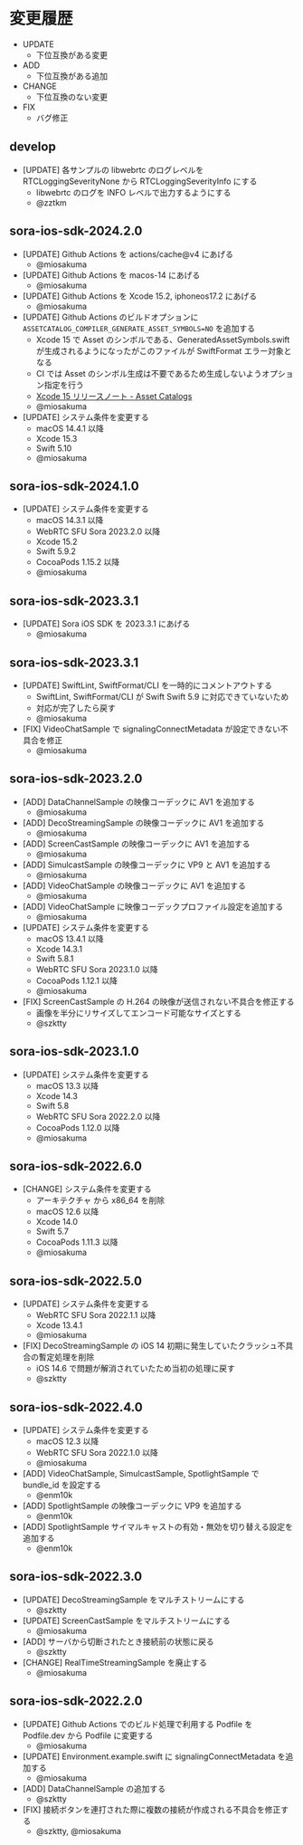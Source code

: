 # 変更履歴

- UPDATE
  - 下位互換がある変更
- ADD
  - 下位互換がある追加
- CHANGE
  - 下位互換のない変更
- FIX
  - バグ修正

## develop

- [UPDATE] 各サンプルの libwebrtc のログレベルを RTCLoggingSeverityNone から RTCLoggingSeverityInfo にする
  - libwebrtc のログを INFO レベルで出力するようにする
  - @zztkm

## sora-ios-sdk-2024.2.0

- [UPDATE] Github Actions を actions/cache@v4 にあげる
  - @miosakuma
- [UPDATE] Github Actions を macos-14  にあげる
  - @miosakuma
- [UPDATE] Github Actions を Xcode 15.2, iphoneos17.2 にあげる
  - @miosakuma
- [UPDATE] Github Actions のビルドオプションに `ASSETCATALOG_COMPILER_GENERATE_ASSET_SYMBOLS=NO` を追加する
  - Xcode 15 で Asset のシンボルである、GeneratedAssetSymbols.swift が生成されるようになったがこのファイルが SwiftFormat エラー対象となる
  - CI では Asset のシンボル生成は不要であるため生成しないようオプション指定を行う
  - [Xcode 15 リリースノート - Asset Catalogs](https://developer.apple.com/documentation/xcode-release-notes/xcode-15-release-notes#Asset-Catalogs)
  - @miosakuma
- [UPDATE] システム条件を変更する
  - macOS 14.4.1 以降
  - Xcode 15.3
  - Swift 5.10
  - @miosakuma

## sora-ios-sdk-2024.1.0

- [UPDATE] システム条件を変更する
  - macOS 14.3.1 以降
  - WebRTC SFU Sora 2023.2.0 以降
  - Xcode 15.2
  - Swift 5.9.2
  - CocoaPods 1.15.2 以降
  - @miosakuma

## sora-ios-sdk-2023.3.1

- [UPDATE] Sora iOS SDK を 2023.3.1 にあげる
  - @miosakuma

## sora-ios-sdk-2023.3.1

- [UPDATE] SwiftLint, SwiftFormat/CLI を一時的にコメントアウトする
  - SwiftLint, SwiftFormat/CLI が Swift Swift 5.9 に対応できていないため
  - 対応が完了したら戻す
  - @miosakuma
- [FIX] VideoChatSample で signalingConnectMetadata が設定できない不具合を修正
  - @miosakuma

## sora-ios-sdk-2023.2.0

- [ADD] DataChannelSample の映像コーデックに AV1 を追加する
  - @miosakuma
- [ADD] DecoStreamingSample の映像コーデックに AV1 を追加する
  - @miosakuma
- [ADD] ScreenCastSample の映像コーデックに AV1 を追加する
  - @miosakuma
- [ADD] SimulcastSample の映像コーデックに VP9 と AV1 を追加する
  - @miosakuma
- [ADD] VideoChatSample の映像コーデックに AV1 を追加する
  - @miosakuma
- [ADD] VideoChatSample に映像コーデックプロファイル設定を追加する
  - @miosakuma
- [UPDATE] システム条件を変更する
  - macOS 13.4.1 以降
  - Xcode 14.3.1
  - Swift 5.8.1
  - WebRTC SFU Sora 2023.1.0 以降
  - CocoaPods 1.12.1 以降
  - @miosakuma
- [FIX] ScreenCastSample の H.264 の映像が送信されない不具合を修正する
  - 画像を半分にリサイズしてエンコード可能なサイズとする
  - @szktty

## sora-ios-sdk-2023.1.0

- [UPDATE] システム条件を変更する
  - macOS 13.3 以降
  - Xcode 14.3
  - Swift 5.8
  - WebRTC SFU Sora 2022.2.0 以降
  - CocoaPods 1.12.0 以降
  - @miosakuma

## sora-ios-sdk-2022.6.0

- [CHANGE] システム条件を変更する
  - アーキテクチャ から x86_64 を削除
  - macOS 12.6 以降
  - Xcode 14.0
  - Swift 5.7
  - CocoaPods 1.11.3 以降
  - @miosakuma

## sora-ios-sdk-2022.5.0

- [UPDATE] システム条件を変更する
  - WebRTC SFU Sora 2022.1.1 以降
  - Xcode 13.4.1
  - @miosakuma
- [FIX] DecoStreamingSample の iOS 14 初期に発生していたクラッシュ不具合の暫定処理を削除
  - iOS 14.6 で問題が解消されていたため当初の処理に戻す
  - @szktty

## sora-ios-sdk-2022.4.0

- [UPDATE] システム条件を変更する
  - macOS 12.3 以降
  - WebRTC SFU Sora 2022.1.0 以降
  - @miosakuma
- [ADD] VideoChatSample, SimulcastSample, SpotlightSample で bundle_id を設定する
  - @enm10k
- [ADD] SpotlightSample の映像コーデックに VP9 を追加する
  - @enm10k
- [ADD] SpotlightSample サイマルキャストの有効・無効を切り替える設定を追加する
  - @enm10k

## sora-ios-sdk-2022.3.0

- [UPDATE] DecoStreamingSample をマルチストリームにする
  - @szktty
- [UPDATE] ScreenCastSample をマルチストリームにする
  - @miosakuma
- [ADD] サーバから切断されたとき接続前の状態に戻る
  - @szktty
- [CHANGE] RealTimeStreamingSample を廃止する
  - @miosakuma

## sora-ios-sdk-2022.2.0

- [UPDATE] Github Actions でのビルド処理で利用する Podfile を Podfile.dev から Podfile に変更する
  - @miosakuma
- [UPDATE] Environment.example.swift に signalingConnectMetadata を追加する
  - @miosakuma
- [ADD] DataChannelSample の追加する
  - @szktty
- [FIX] 接続ボタンを連打された際に複数の接続が作成される不具合を修正する
  - @szktty, @miosakuma
